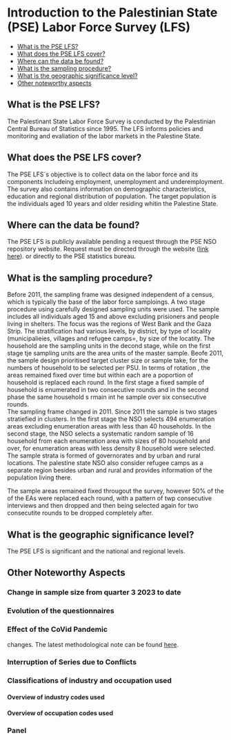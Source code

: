 Introduction to the Palestinian State (PSE) Labor Force Survey (LFS)
================

- [What is the PSE LFS?](#what-is-the-mex-enoe)
- [What does the PSE LFS cover?](#what-does-the-mex-enoe-cover)
- [Where can the data be found?](#where-can-the-data-be-found)
- [What is the sampling procedure?](#what-is-the-sampling-procedure)
- [What is the geographic significance level?](#what-is-the-geographic-significance-level)
- [Other noteworthy aspects](#other-noteworthy-aspects)

## What is the PSE LFS?

The Palestinant State Labor Force Survey is conducted by the Palestinian Central Bureau of Statistics since 1995. The LFS informs policies and monitoring and evaliation of the labor markets in the Palestine State. 

## What does the PSE LFS cover?

The PSE LFS´s objective is to collect data on the labor force and its components includeing employment, unemployment and underemployment.  The survey also contains information on demographic characteristics, education and regional distribution of population. The target population is the individuals aged 10 years and older residing whitin the Palestine State.

## Where can the data be found?

The PSE LFS is publicly available pending a request through the PSE NSO repository website. Request must be directed through the website ([link here](https://www.pcbs.gov.ps/PCBS-Metadata-en-v5.2/index.php/catalog/?page=1&ps=15)). 
 or directly to the PSE statistics bureau.

## What is the sampling procedure?

Before 2011, the sampling frame was designed independent of a census, which is typically the base of the labor force samploings. A two stage procedure using carefully designed sampling units were used. The sample includes all individuals aged 15 and above excluding prisioners and people living in shelters. The focus was the regions of West Bank and the Gaza Strip. The stratification had various levels, by district, by type of locality (municipalieies, villages and refugee camps=, by size of the locatity. The household are the sampling units in the decond stage, while on the first stage tje sampling units are the area units of the master sample.  Beofe 2011, the sample design prioritised target cluster size or sample take, for the numbers of household to be selected per PSU. In terms of rotation , the areas remained fixed over time but within each are a poportion of household is replaced each round. In the first stage a fixed sample of household is enumerated in two consecutive rounds and in the second phase the same household s rmain int he sample over six consecutive rounds.      
The sampling frame changed in 2011. Since 2011 the sample is two stages stratiefied in clusters. In the first stage the NSO selects 494 enumeration areas excluding enumeration areas with less than 40 households.  In the second stage, the NSO selects a systematic random sample of 16 household from each enumeration area with sizes of 80 household and over, for enumeration areas with less density 8 household were selected. The sample strata is formed of governorates and by urban and rural locations. The palestine state NSO also consider refugee camps as a separate region besides urban and rural and provides information of the population living there. 

The sample areas remained fixed througout the survey, however 50% of the of the EAs were replaced each round, with a pattern of twp consecutive interviews and then dropped and then being selected again for two consecutite rounds to be dropped completely after. 

## What is the geographic significance level?

The PSE LFS is significant and the national and regional levels. 

## Other Noteworthy Aspects

### Change in sample size from quarter 3 2023 to date

### Evolution of the  questionnaires


### Effect of the CoVid Pandemic

 changes. The latest methodological note can be found [here]().

### Interruption of Series due to Conflicts


### Classifications of industry and occupation used 

#### Overview of industry codes used


#### Overview of occupation codes used 

###  Panel


